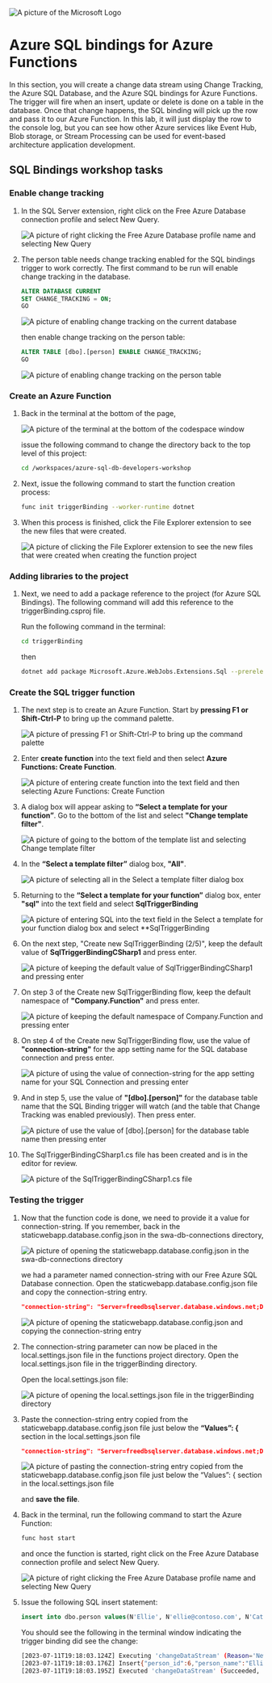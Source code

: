 ![A picture of the Microsoft Logo](./media/graphics/microsoftlogo.png)

# Azure SQL bindings for Azure Functions

In this section, you will create a change data stream using Change Tracking, the Azure SQL Database, and the Azure SQL bindings for Azure Functions. The trigger will fire when an insert, update or delete is done on a table in the database. Once that change happens, the SQL binding will pick up the row and pass it to our Azure Function. In this lab, it will just display the row to the console log, but you can see how other Azure services like Event Hub, Blob storage, or Stream Processing can be used for event-based architecture application development.

## SQL Bindings workshop tasks

### Enable change tracking

1. In the SQL Server extension, right click on the Free Azure Database connection profile and select New Query.

    ![A picture of right clicking the Free Azure Database profile name and selecting New Query](./media/ch7/bind1a.png)

1. The person table needs change tracking enabled for the SQL bindings trigger to work correctly.
    The first command to be run will enable change tracking in the database.

    ```SQL
    ALTER DATABASE CURRENT
    SET CHANGE_TRACKING = ON;
    GO
    ```

    ![A picture of enabling change tracking on the current database](./media/ch7/bind1b.png)

    then enable change tracking on the person table:

    ```SQL
    ALTER TABLE [dbo].[person] ENABLE CHANGE_TRACKING;
    GO
    ```

    ![A picture of enabling change tracking on the person table](./media/ch7/bind1c.png)

### Create an Azure Function

1. Back in the terminal at the bottom of the page,

    ![A picture of the terminal at the bottom of the codespace window ](./media/ch7/bind1.png)  

    issue the following command to change the directory back to the top level of this project:

    ```bash
    cd /workspaces/azure-sql-db-developers-workshop
    ```

1. Next, issue the following command to start the function creation process:

    ```bash
    func init triggerBinding --worker-runtime dotnet
    ```

1. When this process is finished, click the File Explorer extension to see the new files that were created.

    ![A picture of clicking the File Explorer extension to see the new files that were created when creating the function project](./media/ch7/bind6.png)  

### Adding libraries to the project

1. Next, we need to add a package reference to the project (for Azure SQL Bindings). The following command will add this reference to the triggerBinding.csproj file.

    Run the following command in the terminal:

    ```bash
    cd triggerBinding
    ```

    then

    ```bash
    dotnet add package Microsoft.Azure.WebJobs.Extensions.Sql --prerelease
    ```

### Create the SQL trigger function

1. The next step is to create an Azure Function. Start by **pressing F1 or Shift-Ctrl-P** to bring up the command palette.

    ![A picture of pressing F1 or Shift-Ctrl-P to bring up the command palette](./media/ch7/bind9.png)  

1. Enter **create function** into the text field and then select **Azure Functions: Create Function**.

    ![A picture of entering create function into the text field and then selecting Azure Functions: Create Function](./media/ch7/bind10.png)  

1.  A dialog box will appear asking to **“Select a template for your function”**. Go to the bottom of the list and select **"Change template filter"**.

    ![A picture of going to the bottom of the template list and selecting Change template filter](./media/ch7/bind11.png)

1.  In the **“Select a template filter”** dialog box, **"All"**.

    ![A picture of selecting all in the Select a template filter dialog box](./media/ch7/bind12.png)

1.  Returning to the **“Select a template for your function”** dialog box, enter **"sql"** into the text field and select **SqlTriggerBinding**

    ![A picture of entering SQL into the text field in the Select a template for your function dialog box and select **SqlTriggerBinding](./media/ch7/bind13.png)

1. On the next step, "Create new SqlTriggerBinding (2/5)", keep the default value of **SqlTriggerBindingCSharp1** and press enter.

    ![A picture of keeping the default value of SqlTriggerBindingCSharp1 and pressing enter](./media/ch7/bind14.png)

1. On step 3 of the Create new SqlTriggerBinding flow, keep the default namespace of **"Company.Function"** and press enter.

    ![A picture of keeping the default namespace of Company.Function and pressing enter](./media/ch7/bind15.png)

1. On step 4 of the Create new SqlTriggerBinding flow, use the value of **"connection-string"** for the app setting name for the SQL database connection and press enter.

    ![A picture of using the value of connection-string for the app setting name for your SQL Connection and pressing enter](./media/ch7/bind16.png)

1. And in step 5, use the value of **"[dbo].[person]"** for the database table name that the SQL Binding trigger will watch (and the table that Change Tracking was enabled previously). Then press enter.

    ![A picture of use the value of [dbo].[person] for the database table name then pressing enter](./media/ch7/bind17.png)

1. The SqlTriggerBindingCSharp1.cs file has been created and is in the editor for review.

    ![A picture of the SqlTriggerBindingCSharp1.cs file](./media/ch7/bind18.png)

### Testing the trigger

1. Now that the function code is done, we need to provide it a value for connection-string. If you remember, back in the staticwebapp.database.config.json in the swa-db-connections directory,

    ![A picture of opening the staticwebapp.database.config.json in the swa-db-connections directory](./media/ch7/bind19a.png)

    we had a parameter named connection-string with our Free Azure SQL Database connection. Open the staticwebapp.database.config.json file and copy the connection-string entry.

    ```JSON
    "connection-string": "Server=freedbsqlserver.database.windows.net;Database=freeDB;User ID=sqladmin;Password=PASSWORD;TrustServerCertificate=true",
    ```

    ![A picture of opening the staticwebapp.database.config.json and copying the connection-string entry](./media/ch7/bind19.png)

1. The connection-string parameter can now be placed in the local.settings.json file in the functions project directory. Open the local.settings.json file in the triggerBinding directory.

    Open the local.settings.json file:

    ![A picture of opening the local.settings.json file in the triggerBinding directory](./media/ch7/bind20.png)

1. Paste the connection-string entry copied from the staticwebapp.database.config.json file just below the **“Values”: {** section in the local.settings.json file

    ```JSON
    "connection-string": "Server=freedbsqlserver.database.windows.net;Database=freeDB;User ID=sqladmin;Password=PASSWORD;TrustServerCertificate=true",
    ```

    ![A picture of pasting the connection-string entry copied from the staticwebapp.database.config.json file just below the “Values”: { section in the local.settings.json file ](./media/ch7/bind21.png)

    and **save the file**.

1. Back in the terminal, run the following command to start the Azure Function:

    ```bash
    func host start
    ```

    and once the function is started, right click on the Free Azure Database connection profile and select New Query.

    ![A picture of right clicking the Free Azure Database profile name and selecting New Query](./media/ch7/bind1a.png)

1. Issue the following SQL insert statement:

    ```SQL
    insert into dbo.person values(N'Ellie', N'ellie@contoso.com', N'Cats');
    ```

    You should see the following in the terminal window indicating the trigger binding did see the change:

    ```bash
    [2023-07-11T19:18:03.124Z] Executing 'changeDataStream' (Reason='New change detected on table '[dbo].[person]' at 2023-05-11T19:18:03.0902305Z.', Id=541ff09e-54ac-48e8-8d17-bbcc9a451432)
    [2023-07-11T19:18:03.176Z] Insert{"person_id":6,"person_name":"Ellie","person_email":"ellie@contoso.com","pet_preference":"Cats"}
    [2023-07-11T19:18:03.195Z] Executed 'changeDataStream' (Succeeded, Id=541ff09e-54ac-48e8-8d17-bbcc9a451432, Duration=93ms)
    ```
